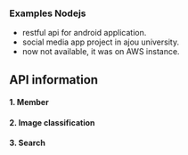 ### Examples Nodejs

- restful api for android application.
- social media app project in ajou university.
- now not available, it was on AWS instance.


## API information

#### 1. Member
#### 2. Image classification
#### 3. Search